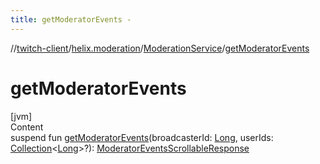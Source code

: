 ```yaml
---
title: getModeratorEvents -
---
```

//[twitch-client](../../index.md)/[helix.moderation](../index.md)/[ModerationService](index.md)/[getModeratorEvents](get-moderator-events.md)



# getModeratorEvents  
[jvm]  
Content  
suspend fun [getModeratorEvents](get-moderator-events.md)(broadcasterId: [Long](https://kotlinlang.org/api/latest/jvm/stdlib/kotlin/-long/index.html), userIds: [Collection](https://kotlinlang.org/api/latest/jvm/stdlib/kotlin.collections/-collection/index.html)<[Long](https://kotlinlang.org/api/latest/jvm/stdlib/kotlin/-long/index.html)>?): [ModeratorEventsScrollableResponse](../-moderator-events-scrollable-response/index.md)  



